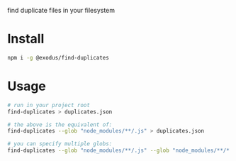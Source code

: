 
find duplicate files in your filesystem

# Install

```sh
npm i -g @exodus/find-duplicates
```

# Usage

```sh
# run in your project root
find-duplicates > duplicates.json

# the above is the equivalent of:
find-duplicates --glob "node_modules/**/.js" > duplicates.json

# you can specify multiple globs:
find-duplicates --glob "node_modules/**/.js" --glob "node_modules/**/*.json" > duplicates.json
```

